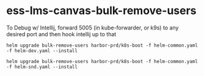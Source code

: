 # ess-lms-canvas-bulk-remove-users

To Debug w/ Intellij, forward 5005 (in kube-forwarder, or k9s) to any desired port and then hook intellij up to that

```
helm upgrade bulk-remove-users harbor-prd/k8s-boot -f helm-common.yaml -f helm-dev.yaml --install
```

```
helm upgrade bulk-remove-users harbor-prd/k8s-boot -f helm-common.yaml -f helm-snd.yaml --install
```